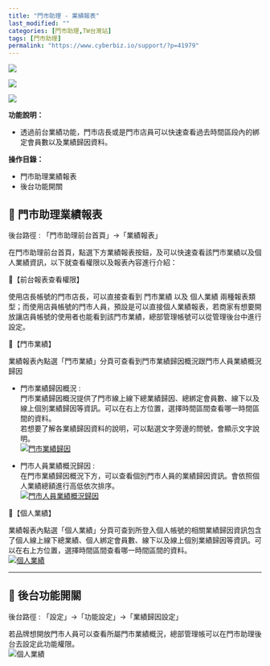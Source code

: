 ```yaml
---
title: "門市助理 - 業績報表"
last_modified: ""
categories: [門市助理,TW台灣站]
tags: [門市助理]
permalink: "https://www.cyberbiz.io/support/?p=41979"
---
```


![](https://www.cyberbiz.io/support/wp-content/uploads/適用站別.png)

[![](https://www.cyberbiz.io/support/wp-content/uploads/台灣站.png)](https://www.cyberbiz.io/support/?page_id=2490)

[![](https://www.cyberbiz.io/support/wp-content/uploads/門市助理.png)](https://www.cyberbiz.io/support/?page_id=42126)

**功能說明：**  

* 透過前台業績功能，門市店長或是門市店員可以快速查看過去時間區段內的綁定會員數以及業績歸因資料。

**操作目錄：**

* 門市助理業績報表
* 後台功能開關

## 📌 門市助理業績報表


後台路徑 : 「門市助理前台首頁」→「業績報表」  


在門市助理前台首頁，點選下方業績報表按鈕，及可以快速查看該門市業績以及個人業績資訊，以下就查看權限以及報表內容進行介紹：




📍【前台報表查看權限】

使用店長帳號的門市店長，可以直接查看到 門市業績 以及 個人業績
兩種報表類型；而使用店員帳號的門市人員，預設是可以直接個人業績報表，若商家有想要開放讓店員帳號的使用者也能看到該門市業績，總部管理帳號可以從管理後台中進行設定。  



📍【門市業績】

業績報表內點選「門市業績」分頁可查看到門市業績歸因概況跟門市人員業績概況歸因

* 門市業績歸因概況 :   
門市業績歸因概況提供了門市線上線下總業績歸因、總綁定會員數、線下以及線上個別業績歸因等資訊。可以在右上方位置，選擇時間區間查看哪一時間區間的資料。  
若想要了解各業績歸因資料的說明，可以點選文字旁邊的問號，會顯示文字說明。  
[![門市業績歸因](https://www.cyberbiz.io/support/wp-content/uploads/門市助理-業績報表table01.png)](https://www.cyberbiz.io/support/wp-content/uploads/門市助理-業績報表table01.png)




* 門市人員業績概況歸因 :   
在門市業績歸因概況下方，可以查看個別門市人員的業績歸因資訊。會依照個人業績總額進行高低依次排序。  
[![門市人員業績概況歸因](https://www.cyberbiz.io/support/wp-content/uploads/門市助理-業績報表table02.png)](https://www.cyberbiz.io/support/wp-content/uploads/門市助理-業績報表table02.png)



📍【個人業績】

業績報表內點選「個人業績」分頁可查到所登入個人帳號的相關業績歸因資訊包含了個人線上線下總業績、個人綁定會員數、線下以及線上個別業績歸因等資訊。可以在右上方位置，選擇時間區間查看哪一時間區間的資料。  
[![個人業績](https://www.cyberbiz.io/support/wp-content/uploads/門市助理-業績報表table03.png)](https://www.cyberbiz.io/support/wp-content/uploads/門市助理-業績報表table03.png)

* * *

## 📌 後台功能開關


後台路徑 :  「設定」→「功能設定」→「業績歸因設定」  

若品牌想開放門市人員可以查看所屬門市業績概況，總部管理帳可以在門市助理後台去設定此功能權限。  
![個人業績](https://www.cyberbiz.io/support/wp-content/uploads/門市助理-業績報表table04.png)

